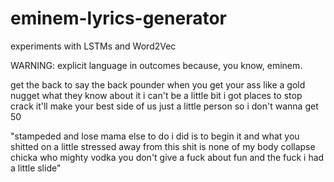 # eminem-lyrics-generator
experiments with LSTMs and Word2Vec

WARNING: explicit language in outcomes because, you know, eminem.

get the back to say the back pounder when you get your ass like a gold nugget what they know about it i can't be a little bit i got places to stop crack it'll make your best side of us just a little person so i don't wanna get
50

"stampeded and lose mama else to do i did is to begin it and what you shitted on a little stressed away from this shit is none of my body collapse chicka who mighty vodka you don't give a fuck about fun and the fuck i had a little slide"
